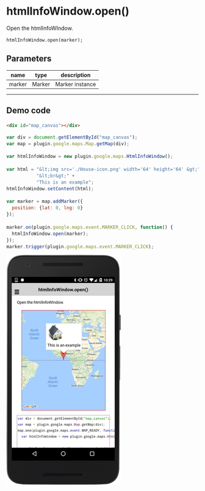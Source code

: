 # htmlInfoWindow.open()

Open the htmlInfoWIndow.

```
htmlInfoWindow.open(marker);
```


## Parameters

name           | type          | description
---------------|---------------|---------------------------------------
marker         | Marker        | Marker instance
-----------------------------------------------------------------------


## Demo code

```html
<div id="map_canvas"></div>
```

```js
var div = document.getElementById("map_canvas");
var map = plugin.google.maps.Map.getMap(div);

var htmlInfoWindow = new plugin.google.maps.HtmlInfoWindow();

var html = "&lt;img src='./House-icon.png' width='64' height='64' &gt;" +
           "&lt;br&gt;" +
           "This is an example";
htmlInfoWindow.setContent(html);

var marker = map.addMarker({
  position: {lat: 0, lng: 0}
});

marker.on(plugin.google.maps.event.MARKER_CLICK, function() {
  htmlInfoWindow.open(marker);
});
marker.trigger(plugin.google.maps.event.MARKER_CLICK);

```

![](image.png)
